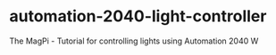 # automation-2040-light-controller
The MagPi - Tutorial for controlling lights using Automation 2040 W
